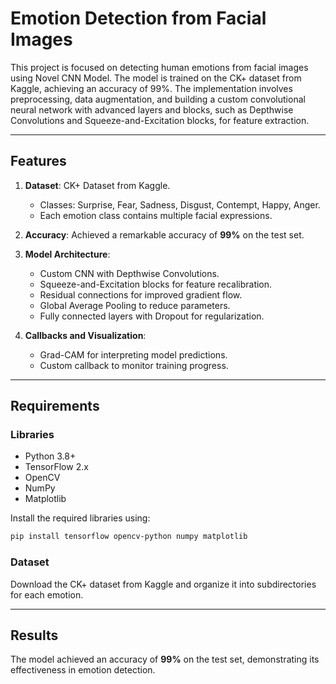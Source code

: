# Emotion Detection from Facial Images

This project is focused on detecting human emotions from facial images using Novel CNN Model. The model is trained on the CK+ dataset from Kaggle, achieving an accuracy of 99%. The implementation involves preprocessing, data augmentation, and building a custom convolutional neural network with advanced layers and blocks, such as Depthwise Convolutions and Squeeze-and-Excitation blocks, for feature extraction.

---

## Features

1. **Dataset**: CK+ Dataset from Kaggle.
   - Classes: Surprise, Fear, Sadness, Disgust, Contempt, Happy, Anger.
   - Each emotion class contains multiple facial expressions.

2. **Accuracy**: Achieved a remarkable accuracy of **99%** on the test set.

3. **Model Architecture**:
   - Custom CNN with Depthwise Convolutions.
   - Squeeze-and-Excitation blocks for feature recalibration.
   - Residual connections for improved gradient flow.
   - Global Average Pooling to reduce parameters.
   - Fully connected layers with Dropout for regularization.

4. **Callbacks and Visualization**:
   - Grad-CAM for interpreting model predictions.
   - Custom callback to monitor training progress.

---

## Requirements

### Libraries
- Python 3.8+
- TensorFlow 2.x
- OpenCV
- NumPy
- Matplotlib

Install the required libraries using:
```bash
pip install tensorflow opencv-python numpy matplotlib
```

### Dataset
Download the CK+ dataset from Kaggle and organize it into subdirectories for each emotion.

---

## Results

The model achieved an accuracy of **99%** on the test set, demonstrating its effectiveness in emotion detection.




